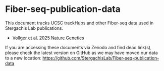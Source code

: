 # Fiber-seq-publication-data

This document tracks UCSC trackHubs and other Fiber-seq data used in Stergachis Lab publications.

- [Vollger et al. 2025 Nature Genetics](papers/Vollger_et_al_2025_Nature_Genetics.md)

If you are accessing these documents via Zenodo and find dead link(s), please check the latest version on GitHub as we may have moved our data to a new location:
https://github.com/StergachisLab/Fiber-seq-publication-data
